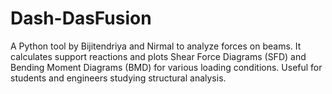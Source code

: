 # Dash-DasFusion
A Python tool by  Bijitendriya and Nirmal to analyze forces on beams. It calculates support reactions and plots Shear Force Diagrams (SFD) and Bending Moment Diagrams (BMD) for various loading conditions. Useful for students and engineers studying structural analysis.
